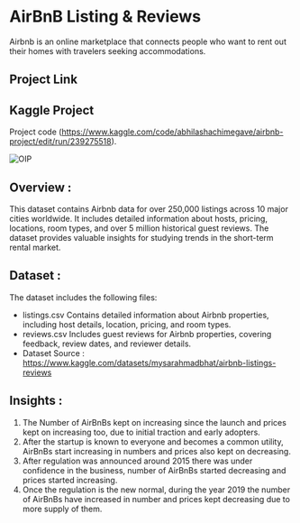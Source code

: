 # AirBnB Listing & Reviews

Airbnb is an online marketplace that connects people who want to rent out their homes with travelers seeking accommodations.

## Project Link

## Kaggle Project

Project code (https://www.kaggle.com/code/abhilashachimegave/airbnb-project/edit/run/239275518).

![OIP](https://github.com/user-attachments/assets/4eeaad8a-c441-4335-9fe9-5efc57355eb9)

## Overview :

This dataset contains Airbnb data for over 250,000 listings across 10 major cities worldwide. It includes detailed information about hosts, pricing, locations, room types, and over 5 million historical guest reviews. The dataset provides valuable insights for studying trends in the short-term rental market.

## Dataset :

The dataset includes the following files:

- listings.csv Contains detailed information about Airbnb properties, including host details, location, pricing, and room types.
- reviews.csv Includes guest reviews for Airbnb properties, covering feedback, review dates, and reviewer details.
- Dataset Source : https://www.kaggle.com/datasets/mysarahmadbhat/airbnb-listings-reviews

## Insights :

1. The Number of AirBnBs kept on increasing since the launch and prices kept on increasing too, due to initial traction and early adopters.
2. After the startup is known to everyone and becomes a common utility, AirBnBs start increasing in numbers and prices also kept on decreasing.
3. After regulation was announced around 2015 there was under confidence in the business, number of AirBnBs started decreasing and prices started increasing.
4. Once the regulation is the new normal, during the year 2019 the number of AirBnBs have increased in number and prices kept decreasing due to more supply of them.




